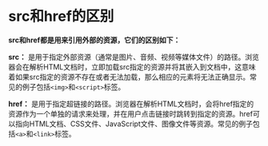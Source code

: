 # src和href的区别

 **src和href都是用来引用外部的资源，它们的区别如下：**  

 
**src：**
是用于指定外部资源（通常是图片、音频、视频等媒体文件）的路径。浏览器会在解析HTML文档时，立即加载src指定的资源并将其嵌入到文档中，这意味着如果src指定的资源不存在或者无法加载，那么相应的元素将无法正确显示。常见的例子包括`<img>`和`<script>`标签。

**href：**
是用于指定超链接的路径。浏览器在解析HTML文档时，会将href指定的资源作为一个单独的请求来处理，并在用户点击链接时跳转到指定的资源。href可以指向HTML文档、CSS文件、JavaScript文件、图像文件等资源。常见的例子包括`<a>`和`<link>`标签。


   

